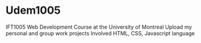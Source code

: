 # Udem1005
IFT1005 Web Development Course at the University of Montreal
Upload my personal and group work projects
Involved HTML, CSS, Javascript language

